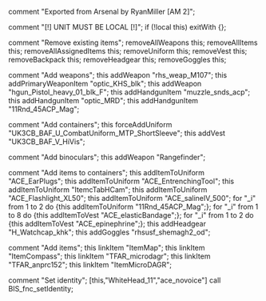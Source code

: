 
comment "Exported from Arsenal by RyanMiller [AM 2]";

comment "[!] UNIT MUST BE LOCAL [!]";
if (!local this) exitWith {};

comment "Remove existing items";
removeAllWeapons this;
removeAllItems this;
removeAllAssignedItems this;
removeUniform this;
removeVest this;
removeBackpack this;
removeHeadgear this;
removeGoggles this;

comment "Add weapons";
this addWeapon "rhs_weap_M107";
this addPrimaryWeaponItem "optic_KHS_blk";
this addWeapon "hgun_Pistol_heavy_01_blk_F";
this addHandgunItem "muzzle_snds_acp";
this addHandgunItem "optic_MRD";
this addHandgunItem "11Rnd_45ACP_Mag";

comment "Add containers";
this forceAddUniform "UK3CB_BAF_U_CombatUniform_MTP_ShortSleeve";
this addVest "UK3CB_BAF_V_HiVis";

comment "Add binoculars";
this addWeapon "Rangefinder";

comment "Add items to containers";
this addItemToUniform "ACE_EarPlugs";
this addItemToUniform "ACE_EntrenchingTool";
this addItemToUniform "ItemcTabHCam";
this addItemToUniform "ACE_Flashlight_XL50";
this addItemToUniform "ACE_salineIV_500";
for "_i" from 1 to 2 do {this addItemToUniform "11Rnd_45ACP_Mag";};
for "_i" from 1 to 8 do {this addItemToVest "ACE_elasticBandage";};
for "_i" from 1 to 2 do {this addItemToVest "ACE_epinephrine";};
this addHeadgear "H_Watchcap_khk";
this addGoggles "rhsusf_shemagh2_od";

comment "Add items";
this linkItem "ItemMap";
this linkItem "ItemCompass";
this linkItem "TFAR_microdagr";
this linkItem "TFAR_anprc152";
this linkItem "ItemMicroDAGR";

comment "Set identity";
[this,"WhiteHead_11","ace_novoice"] call BIS_fnc_setIdentity;

